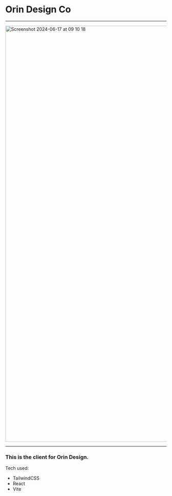 # Orin Design Co

---

<img width="1296" alt="Screenshot 2024-06-17 at 09 10 18" src="https://github.com/davidwrossiter/orin/assets/123392630/1d906254-d360-4da2-b879-7ff74dde4cd0">

---

### This is the client for Orin Design.

Tech used:

- TailwindCSS
- React
- Vite
